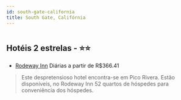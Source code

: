 ```yaml
---
id: south-gate-california
title: South Gate, Califórnia
---
```


<center><img src="http://photos.hotelbeds.com/giata/46/468464/468464a_hb_a_001.jpg" alt="" /></center>


## Hotéis 2 estrelas - ⭐️⭐️

-    [Rodeway Inn](https://www.hurb.com/hoteis/south-gate/rodeway-inn-JNP-JP743854?cmp=18055) Diárias a partir de R$366.41
   > Este despretensioso hotel encontra-se em Pico Rivera. Estão disponíveis, no Rodeway Inn 52 quartos de hóspedes para conveniência dos hóspedes. 
